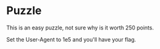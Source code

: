 # Puzzle

This is an easy puzzle, not sure why is it worth 250 points.

Set the User-Agent to 1e5 and you'll have your flag.
